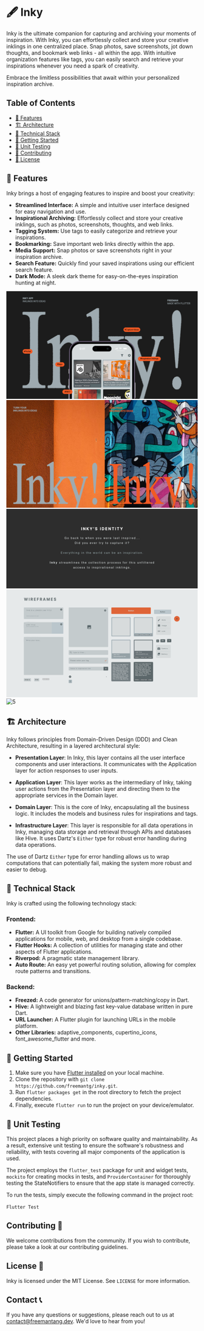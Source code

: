 # 🖋️ Inky 

Inky is the ultimate companion for capturing and archiving your moments of inspiration. With Inky, you can effortlessly collect and store your creative inklings in one centralized place. Snap photos, save screenshots, jot down thoughts, and bookmark web links - all within the app. With intuitive organization features like tags, you can easily search and retrieve your inspirations whenever you need a spark of creativity. 

Embrace the limitless possibilities that await within your personalized inspiration archive.

## Table of Contents

- [🌟 Features](#-features)
- [🏗️ Architecture](#-architecture)
- [🔧 Technical Stack](#-technical-stack)
- [🚀 Getting Started](#-getting-started)
- [🧪  Unit Testing](#-unit-testing)
- [🤝 Contributing](#-contributing)
- [📝 License](#-license)

## 🌟 Features

Inky brings a host of engaging features to inspire and boost your creativity:

- **Streamlined Interface:** A simple and intuitive user interface designed for easy navigation and use.
- **Inspirational Archiving:** Effortlessly collect and store your creative inklings, such as photos, screenshots, thoughts, and web links.
- **Tagging System:** Use tags to easily categorize and retrieve your inspirations.
- **Bookmarking:** Save important web links directly within the app.
- **Media Support:** Snap photos or save screenshots right in your inspiration archive.
- **Search Feature:** Quickly find your saved inspirations using our efficient search feature.
- **Dark Mode:** A sleek dark theme for easy-on-the-eyes inspiration hunting at night.

![1](assets/screenshots/inky_1.png)
![2](assets/screenshots/inky_2.png)
![3](assets/screenshots/inky_3.png)
![4](assets/screenshots/inky_4.png)
![5](assets/screenshots/inky_5.png)

## 🏗️ Architecture

Inky follows principles from Domain-Driven Design (DDD) and Clean Architecture, resulting in a layered architectural style:

- **Presentation Layer**: In Inky, this layer contains all the user interface components and user interactions. It communicates with the Application layer for action responses to user inputs.

- **Application Layer**: This layer works as the intermediary of Inky, taking user actions from the Presentation layer and directing them to the appropriate services in the Domain layer.

- **Domain Layer**: This is the core of Inky, encapsulating all the business logic. It includes the models and business rules for inspirations and tags.

- **Infrastructure Layer**: This layer is responsible for all data operations in Inky, managing data storage and retrieval through APIs and databases like Hive. It uses Dartz's `Either` type for robust error handling during data operations.


The use of Dartz `Either` type for error handling allows us to wrap computations that can potentially fail, making the system more robust and easier to debug.

## 🔧 Technical Stack

Inky is crafted using the following technology stack:

### Frontend:

- **Flutter:** A UI toolkit from Google for building natively compiled applications for mobile, web, and desktop from a single codebase.
- **Flutter Hooks:** A collection of utilities for managing state and other aspects of Flutter applications.
- **Riverpod:** A pragmatic state management library.
- **Auto Route:** An easy yet powerful routing solution, allowing for complex route patterns and transitions.

### Backend:

- **Freezed:** A code generator for unions/pattern-matching/copy in Dart.
- **Hive:** A lightweight and blazing fast key-value database written in pure Dart.
- **URL Launcher:** A Flutter plugin for launching URLs in the mobile platform.
- **Other Libraries:** adaptive_components, cupertino_icons, font_awesome_flutter and more.

## 🚀 Getting Started

1. Make sure you have [Flutter installed](https://flutter.dev/docs/get-started/install) on your local machine.
2. Clone the repository with `git clone https://github.com/freemantg/inky.git`.
3. Run `flutter packages get` in the root directory to fetch the project dependencies.
4. Finally, execute `flutter run` to run the project on your device/emulator.

## 🧪 Unit Testing

This project places a high priority on software quality and maintainability. As a result, extensive unit testing to ensure the software's robustness and reliability, with tests covering all major components of the application is used.

The project employs the `flutter_test` package for unit and widget tests, `mockito` for creating mocks in tests, and `ProviderContainer` for thoroughly testing the StateNotifiers to ensure that the app state is managed correctly.

To run the tests, simply execute the following command in the project root:

`Flutter Test`

## Contributing 🤝

We welcome contributions from the community. If you wish to contribute, please take a look at our contributing guidelines.

## License 📄

Inky is licensed under the MIT License. See `LICENSE` for more information.

## Contact 📞

If you have any questions or suggestions, please reach out to us at <contact@freemantang.dev>. We'd love to hear from you!
